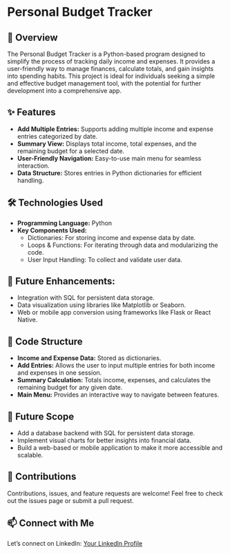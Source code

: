 
# Personal Budget Tracker

## 🚀 Overview
The Personal Budget Tracker is a Python-based program designed to simplify the process of tracking daily income and expenses. 
It provides a user-friendly way to manage finances, calculate totals, and gain insights into spending habits. 
This project is ideal for individuals seeking a simple and effective budget management tool, with the potential for further 
development into a comprehensive app.

## ✨ Features
- **Add Multiple Entries:** Supports adding multiple income and expense entries categorized by date.
- **Summary View:** Displays total income, total expenses, and the remaining budget for a selected date.
- **User-Friendly Navigation:** Easy-to-use main menu for seamless interaction.
- **Data Structure:** Stores entries in Python dictionaries for efficient handling.

## 🛠️ Technologies Used
- **Programming Language:** Python
- **Key Components Used:**
  - Dictionaries: For storing income and expense data by date.
  - Loops & Functions: For iterating through data and modularizing the code.
  - User Input Handling: To collect and validate user data.

## 🚀 Future Enhancements:
- Integration with SQL for persistent data storage.
- Data visualization using libraries like Matplotlib or Seaborn.
- Web or mobile app conversion using frameworks like Flask or React Native.

## 📄 Code Structure
- **Income and Expense Data:** Stored as dictionaries.
- **Add Entries:** Allows the user to input multiple entries for both income and expenses in one session.
- **Summary Calculation:** Totals income, expenses, and calculates the remaining budget for any given date.
- **Main Menu:** Provides an interactive way to navigate between features.

## 🌟 Future Scope
- Add a database backend with SQL for persistent data storage.
- Implement visual charts for better insights into financial data.
- Build a web-based or mobile application to make it more accessible and scalable.

## 🤝 Contributions
Contributions, issues, and feature requests are welcome! Feel free to check out the issues page or submit a pull request.

## 📫 Connect with Me
Let’s connect on LinkedIn: [Your LinkedIn Profile](https://linkedin.com)
